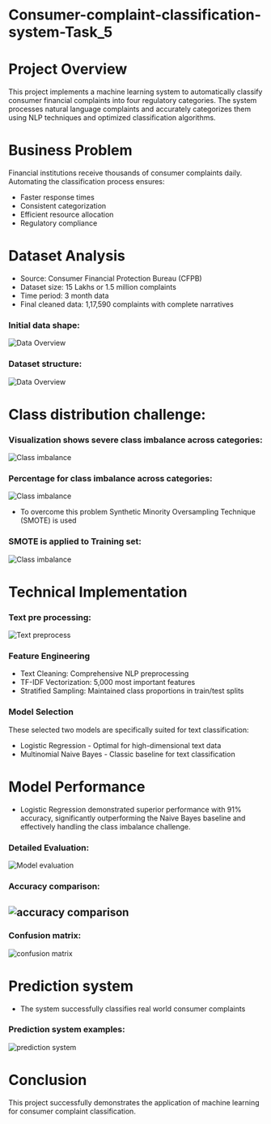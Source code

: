 # Consumer-complaint-classification-system-Task_5
# Project Overview
This project implements a machine learning system to automatically classify consumer financial complaints into four regulatory categories. The system processes natural language complaints and accurately categorizes them using NLP techniques and optimized classification algorithms.
# Business Problem
Financial institutions receive thousands of consumer complaints daily. Automating the classification process ensures:
- Faster response times
- Consistent categorization
- Efficient resource allocation
- Regulatory compliance
# Dataset Analysis
- Source: Consumer Financial Protection Bureau (CFPB)
- Dataset size: 15 Lakhs or 1.5 million complaints
- Time period: 3 month data
- Final cleaned data: 1,17,590 complaints with complete narratives
### Initial data shape:
![Data Overview](screenshots/data_shape.png)
### Dataset structure:
![Data Overview](screenshots/data_head.png)
# Class distribution challenge:
### Visualization shows severe class imbalance across categories:
![Class imbalance](screenshots/data_distriu_graph.png)
### Percentage for class imbalance across categories:
![Class imbalance](screenshots/data_cat.png)
- To overcome this problem Synthetic Minority Oversampling Technique (SMOTE) is used
### SMOTE is applied to Training set:
![Class imbalance](screenshots/data_smote.png)
# Technical Implementation
### Text pre processing:
![Text preprocess](screenshots/data_cleaning_text.png)
### Feature Engineering
- Text Cleaning: Comprehensive NLP preprocessing
- TF-IDF Vectorization: 5,000 most important features
- Stratified Sampling: Maintained class proportions in train/test splits
### Model Selection
These selected two models are specifically suited for text classification:
* Logistic Regression - Optimal for high-dimensional text data
* Multinomial Naive Bayes - Classic baseline for text classification
# Model Performance
- Logistic Regression demonstrated superior performance with 91% accuracy, significantly outperforming the Naive Bayes baseline and effectively handling the class imbalance challenge.
### Detailed Evaluation:
![Model evaluation](screenshots/data_report.png)
### Accuracy comparison:
![accuracy comparison](screenshots/data_bar.png)
- 
### Confusion matrix:
![confusion matrix](screenshots/data_confusion_matrix.png)
# Prediction system
- The system successfully classifies real world consumer complaints
### Prediction system examples:
![prediction system](screenshots/data_prediction.png)
# Conclusion
This project successfully demonstrates the application of machine learning for consumer complaint classification.

